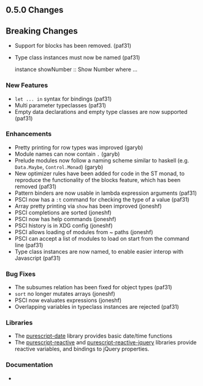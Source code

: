 ## 0.5.0 Changes

## Breaking Changes

- Support for blocks has been removed. (paf31)
- Type class instances must now be named (paf31)

    instance showNumber :: Show Number where
      ...

### New Features

- `let ... in` syntax for bindings (paf31)
- Multi parameter typeclasses (paf31)
- Empty data declarations and empty type classes are now supported (paf31)

### Enhancements

- Pretty printing for row types was improved (garyb)
- Module names can now contain `.` (garyb)
- Prelude modules now follow a naming scheme similar to haskell (e.g. `Data.Maybe`, `Control.Monad`) (garyb)
- New optimizer rules have been added for code in the ST monad, to reproduce the functionality of the blocks feature, which has been removed (paf31)
- Pattern binders are now usable in lambda expression arguments (paf31)
- PSCI now has a `:t` command for checking the type of a value (paf31)
- Array pretty printing via `show` has been improved (joneshf)
- PSCI completions are sorted (joneshf)
- PSCI now has help commands (joneshf)
- PSCI history is in XDG config (joneshf)
- PSCI allows loading of modules from ~ paths (joneshf)
- PSCI can accept a list of modules to load on start from the command line (paf31)
- Type class instances are now named, to enable easier interop with Javascript (paf31)

### Bug Fixes

- The subsumes relation has been fixed for object types (paf31)
- `sort` no longer mutates arrays (joneshf)
- PSCI now evaluates expressions (joneshf)
- Overlapping variables in typeclass instances are rejected (paf31)

### Libraries

- The [purescript-date](https://github.com/purescript/purescript-date) library provides basic date/time functions
- The [purescript-reactive](https://github.com/purescript/purescript-reactive) and [purescript-reactive-jquery]() libraries provide reactive variables, and bindings to jQuery properties.

### Documentation

- 
